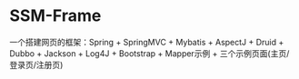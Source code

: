 # SSM-Frame
一个搭建网页的框架：Spring + SpringMVC + Mybatis + AspectJ + Druid + Dubbo + Jackson + Log4J + Bootstrap + Mapper示例 + 三个示例页面(主页/登录页/注册页)
